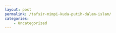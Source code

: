 ```yaml
---
layout: post
permalink: /tafsir-mimpi-kuda-putih-dalam-islam/
categories:
    - Uncategorized
---
```


